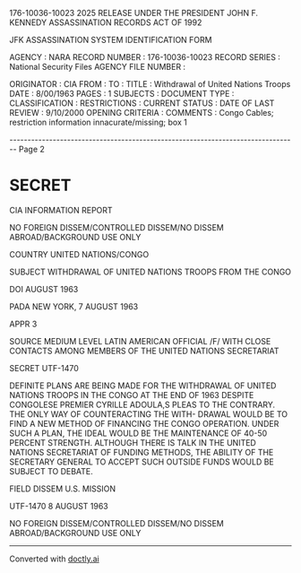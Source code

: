 176-10036-10023 2025 RELEASE UNDER THE PRESIDENT JOHN F. KENNEDY ASSASSINATION RECORDS ACT OF 1992

JFK ASSASSINATION SYSTEM
IDENTIFICATION FORM

AGENCY : NARA
RECORD NUMBER : 176-10036-10023
RECORD SERIES : National Security Files
AGENCY FILE NUMBER :

ORIGINATOR : CIA
FROM :
TO :
TITLE : Withdrawal of United Nations Troops
DATE : 8/00/1963
PAGES : 1
SUBJECTS :
DOCUMENT TYPE :
CLASSIFICATION :
RESTRICTIONS :
CURRENT STATUS :
DATE OF LAST REVIEW : 9/10/2000
OPENING CRITERIA :
COMMENTS : Congo Cables; restriction information innacurate/missing; box 1


-------------------------------------------------------------------------------- Page 2

# SECRET

CIA INFORMATION REPORT

NO FOREIGN DISSEM/CONTROLLED DISSEM/NO DISSEM ABROAD/BACKGROUND USE ONLY

COUNTRY UNITED NATIONS/CONGO

SUBJECT WITHDRAWAL OF UNITED NATIONS TROOPS FROM THE CONGO

DOI AUGUST 1963

PADA NEW YORK, 7 AUGUST 1963

APPR 3

SOURCE MEDIUM LEVEL LATIN AMERICAN OFFICIAL /F/ WITH CLOSE CONTACTS AMONG MEMBERS OF THE UNITED NATIONS SECRETARIAT

SECRET UTF-1470

DEFINITE PLANS ARE BEING MADE FOR THE WITHDRAWAL OF UNITED NATIONS TROOPS IN THE CONGO AT THE END OF 1963 DESPITE CONGOLESE PREMIER CYRILLE ADOULA,S PLEAS TO THE CONTRARY. THE ONLY WAY OF COUNTERACTING THE WITH- DRAWAL WOULD BE TO FIND A NEW METHOD OF FINANCING THE CONGO OPERATION. UNDER SUCH A PLAN, THE IDEAL WOULD BE THE MAINTENANCE OF 40-50 PERCENT STRENGTH. ALTHOUGH THERE IS TALK IN THE UNITED NATIONS SECRETARIAT OF FUNDING METHODS, THE ABILITY OF THE SECRETARY GENERAL TO ACCEPT SUCH OUTSIDE FUNDS WOULD BE SUBJECT TO DEBATE.

FIELD DISSEM U.S. MISSION

UTF-1470 8 AUGUST 1963

NO FOREIGN DISSEM/CONTROLLED DISSEM/NO DISSEM ABROAD/BACKGROUND USE ONLY


---
Converted with [doctly.ai](https://doctly.ai)